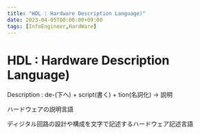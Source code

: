 ```yaml
---
title: "HDL : Hardware Description Language)"
date: 2023-04-05T00:00:00+09:00
tags: [InfoEngineer,HardWare]
---
```

# HDL : Hardware Description Language)

Description : de-(下へ) + script(書く) + tion(名詞化) -> 説明

ハードウェアの説明言語

ディジタル回路の設計や構成を文字で記述するハードウェア記述言語